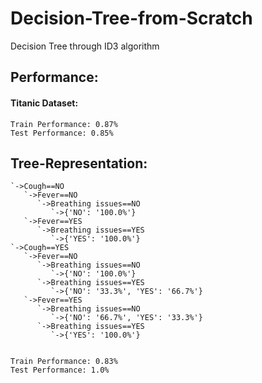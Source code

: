 # Decision-Tree-from-Scratch
Decision Tree through ID3 algorithm

## Performance:

#### Titanic Dataset:
```console
Train Performance: 0.87%
Test Performance: 0.85%
```

## Tree-Representation:

```console
`->Cough==NO
   `->Fever==NO
      `->Breathing issues==NO
         `->{'NO': '100.0%'}
   `->Fever==YES
      `->Breathing issues==YES
         `->{'YES': '100.0%'}
`->Cough==YES
   `->Fever==NO
      `->Breathing issues==NO
         `->{'NO': '100.0%'}
      `->Breathing issues==YES
         `->{'NO': '33.3%', 'YES': '66.7%'}
   `->Fever==YES
      `->Breathing issues==NO
         `->{'NO': '66.7%', 'YES': '33.3%'}
      `->Breathing issues==YES
         `->{'YES': '100.0%'}


Train Performance: 0.83%
Test Performance: 1.0%
```